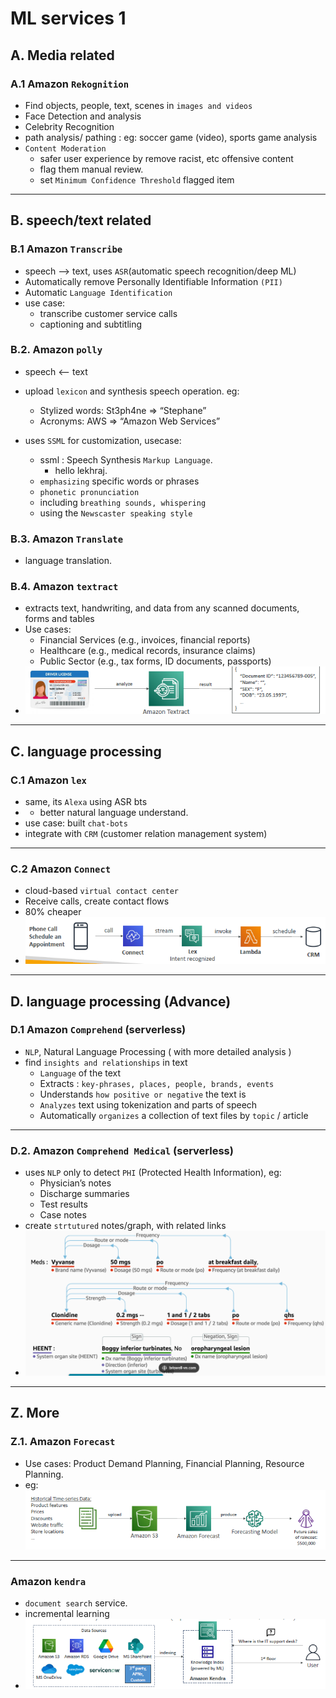 # ML services 1
## A. Media related
### A.1 Amazon `Rekognition`
- Find objects, people, text, scenes in `images and videos`
- Face Detection and analysis
- Celebrity Recognition
- path analysis/ pathing : eg: soccer game (video), sports game analysis
- `Content Moderation` 
  - safer user experience by remove racist, etc offensive content
  - flag them manual review.
  - set `Minimum Confidence Threshold` flagged item

---
## B. speech/text related
### B.1 Amazon `Transcribe`
- speech --> text, uses `ASR`(automatic speech recognition/deep ML)
- Automatically remove Personally Identifiable Information `(PII)`
- Automatic `Language Identification`
- use case: 
  - transcribe customer service calls
  - captioning and subtitling

### B.2. Amazon `polly`
- speech <-- text

- upload `lexicon` and synthesis speech operation. eg:
  - Stylized words: St3ph4ne => “Stephane”
  - Acronyms: AWS => “Amazon Web Services”
  
- uses `SSML` for customization, usecase:
  - ssml : Speech Synthesis `Markup Language`. 
    - <speak> hello <break time="3s"> lekhraj. </speak>
  - `emphasizing` specific words or phrases
  - `phonetic pronunciation`
  - including `breathing sounds, whispering`
  - using the `Newscaster speaking style`

### B.3. Amazon `Translate`
- language translation.

### B.4. Amazon `textract`
- extracts text, handwriting, and data from any scanned documents, forms and tables
- Use cases:
  -  Financial Services (e.g., invoices, financial reports)
  -  Healthcare (e.g., medical records, insurance claims)
  -  Public Sector (e.g., tax forms, ID documents, passports)
- ![img_4.png](../99_img/ml/ml2/img_4.png)

---
## C. language processing
### C.1 Amazon `lex`
- same, its `Alexa` using ASR bts 
- + better natural language understand.
- use case: built `chat-bots`
- integrate with `CRM` (customer relation management system)

---
### C.2 Amazon `Connect`
- cloud-based `virtual contact center`
- Receive calls, create contact flows
- 80% cheaper
- ![img.png](../99_img/ml/ml1/img.png)

---
## D. language processing (Advance)
### D.1 Amazon `Comprehend` (serverless)
- `NLP`, Natural Language Processing ( with more detailed analysis )
- find `insights and relationships` in text
  -  `Language` of the text
  -  Extracts : `key-phrases, places, people, brands, events`
  -  Understands `how positive or negative` the text is
  -  `Analyzes` text using tokenization and parts of speech
  -  Automatically `organizes` a collection of text files by `topic` / article

---
### D.2. Amazon `Comprehend Medical` (serverless)
- uses `NLP` only to detect `PHI` (Protected Health Information), eg:
  - Physician’s notes
  - Discharge summaries
  - Test results
  - Case notes
- create `strtutured` notes/graph, with related links
- ![img_1.png](../99_img/ml/ml1/img_1.png)


---
## Z. More
### Z.1. Amazon `Forecast`
- Use cases: Product Demand Planning, Financial Planning, Resource Planning.
- eg: ![img_1.png](../99_img/ml/ml2/img_1.png)

---
### Amazon `kendra` 
- `document search` service.
- incremental learning
- ![img_2.png](../99_img/ml/ml2/img_2.png)